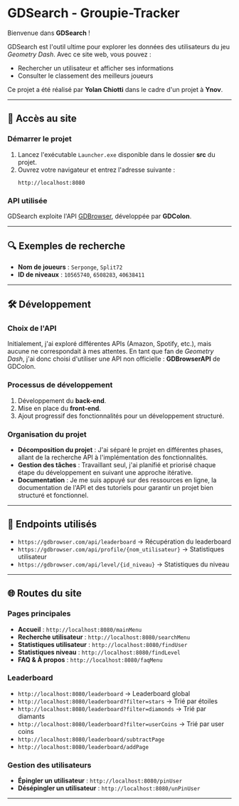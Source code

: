# GDSearch - Groupie-Tracker

Bienvenue dans **GDSearch** !

GDSearch est l'outil ultime pour explorer les données des utilisateurs du jeu *Geometry Dash*. Avec ce site web, vous pouvez :

- Rechercher un utilisateur et afficher ses informations
- Consulter le classement des meilleurs joueurs

Ce projet a été réalisé par **Yolan Chiotti** dans le cadre d'un projet à **Ynov**.

---

## 🚀 Accès au site

### Démarrer le projet

1. Lancez l'exécutable `Launcher.exe` disponible dans le dossier **src** du projet.
2. Ouvrez votre navigateur et entrez l'adresse suivante :
   ```
   http://localhost:8080
   ```

### API utilisée

GDSearch exploite l'API [GDBrowser](https://gdbrowser.com/api), développée par **GDColon**.

---

## 🔍 Exemples de recherche

- **Nom de joueurs** : `Serponge`, `Split72`
- **ID de niveaux** : `10565740`, `6508283`, `40638411`

---

## 🛠 Développement

### Choix de l'API

Initialement, j'ai exploré différentes APIs (Amazon, Spotify, etc.), mais aucune ne correspondait à mes attentes. En tant que fan de *Geometry Dash*, j'ai donc choisi d'utiliser une API non officielle : **GDBrowserAPI** de GDColon.

### Processus de développement

1. Développement du **back-end**.
2. Mise en place du **front-end**.
3. Ajout progressif des fonctionnalités pour un développement structuré.

### Organisation du projet

- **Décomposition du projet** : J'ai séparé le projet en différentes phases, allant de la recherche API à l'implémentation des fonctionnalités.
- **Gestion des tâches** : Travaillant seul, j'ai planifié et priorisé chaque étape du développement en suivant une approche itérative.
- **Documentation** : Je me suis appuyé sur des ressources en ligne, la documentation de l'API et des tutoriels pour garantir un projet bien structuré et fonctionnel.

---

## 🔗 Endpoints utilisés

- `https://gdbrowser.com/api/leaderboard` → Récupération du leaderboard
- `https://gdbrowser.com/api/profile/{nom_utilisateur}` → Statistiques utilisateur
- `https://gdbrowser.com/api/level/{id_niveau}` → Statistiques du niveau

---

## 🌐 Routes du site

### Pages principales

- **Accueil** : `http://localhost:8080/mainMenu`
- **Recherche utilisateur** : `http://localhost:8080/searchMenu`
- **Statistiques utilisateur** : `http://localhost:8080/findUser`
- **Statistiques niveau** : `http://localhost:8080/findLevel`
- **FAQ & À propos** : `http://localhost:8080/faqMenu`

### Leaderboard

- `http://localhost:8080/leaderboard` → Leaderboard global
- `http://localhost:8080/leaderboard?filter=stars` → Trié par étoiles
- `http://localhost:8080/leaderboard?filter=diamonds` → Trié par diamants
- `http://localhost:8080/leaderboard?filter=userCoins` → Trié par user coins
- `http://localhost:8080/leaderboard/subtractPage`
- `http://localhost:8080/leaderboard/addPage`

### Gestion des utilisateurs

- **Épingler un utilisateur** : `http://localhost:8080/pinUser`
- **Désépingler un utilisateur** : `http://localhost:8080/unPinUser`

---